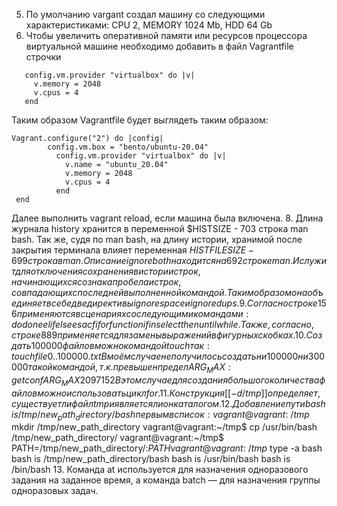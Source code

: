 5. По умолчанию vargant создал машину со следующими характеристиками: CPU 2, MEMORY 1024 Mb, HDD 64 Gb
6. Чтобы увеличить оперативной памяти или ресурсов процессора виртуальной машине необходимо добавить в файл Vagrantfile строчки 
```
   config.vm.provider "virtualbox" do |v|
     v.memory = 2048
     v.cpus = 4
   end
```
Таким образом Vagrantfile будет выглядеть таким образом:
```
Vagrant.configure("2") do |config|
        config.vm.box = "bento/ubuntu-20.04"
          config.vm.provider "virtualbox" do |v|
            v.name = "ubuntu_20.04"
            v.memory = 2048
            v.cpus = 4
          end
 end
```
Далее выполнить vagrant reload, если машина была включена.
8. Длина журнала history хранится в переменной $HISTSIZE - 703 строка man bash. Так же, судя по man bash, на длину истории, хранимой после закрытия терминала влияет переменная $HISTFILESIZE - 699 строка в man.
Описание ignoreboth находится на 692 строке man. И служит для отключения сохранения в истории строк, начинающихся со знака пробела и строк, совпадающих с последней выполненной командой. 
Таким образом она объединяет в себе две директивы ignorespace и ignoredups.
9. Согласно строке 156 {} применяются в сценариях со следующими командами: do done elif else esac fi for function if in select then until while.
Так же, согласно, строке 889 {} применяется для замены выражений в фигурных скобках.
10. Создать 100000 файлов можно командой touch так: touch file{0..100000}.txt
В моём случае не получилось создать ни 100000 ни 300000 такой командой, т.к. превышен предел ARG_MAX: 
getconf ARG_MAX
2097152
В этом случае для создания большого количества файлов можно использовать цикл for.
11. Конструкция [[ -d /tmp ]] определяет, существует ли файл tmp и является ли он каталогом.
12. Добавление пути bash is /tmp/new_path_directory/bash первым в список:
vagrant@vagrant:~/tmp$ mkdir /tmp/new_path_directory
vagrant@vagrant:~/tmp$ cp /usr/bin/bash /tmp/new_path_directory/
vagrant@vagrant:~/tmp$ PATH=/tmp/new_path_directory/:$PATH
vagrant@vagrant:~/tmp$ type -a bash
bash is /tmp/new_path_directory/bash
bash is /usr/bin/bash
bash is /bin/bash
13. Команда at используется для назначения одноразового задания на заданное время, а команда batch — для назначения группы одноразовых задач. 